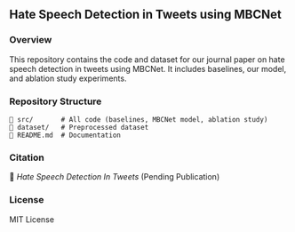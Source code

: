 ## **Hate Speech Detection in Tweets using MBCNet**  

### **Overview**  
This repository contains the code and dataset for our journal paper on hate speech detection in tweets using MBCNet. It includes baselines, our model, and ablation study experiments.  

### **Repository Structure**  
```
📂 src/       # All code (baselines, MBCNet model, ablation study)  
📂 dataset/   # Preprocessed dataset  
📄 README.md  # Documentation  
```  

### **Citation**  
📌 *Hate Speech Detection In Tweets* (Pending Publication)  

### **License**  
MIT License  
